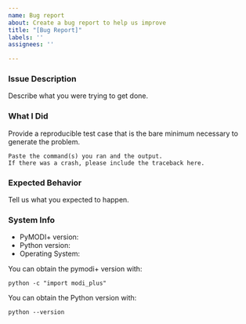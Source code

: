 ```yaml
---
name: Bug report
about: Create a bug report to help us improve
title: "[Bug Report]"
labels: ''
assignees: ''

---
```

### Issue Description
Describe what you were trying to get done.

### What I Did
Provide a reproducible test case that is the bare minimum necessary to generate the problem.
```
Paste the command(s) you ran and the output.
If there was a crash, please include the traceback here.
```

### Expected Behavior
Tell us what you expected to happen.

### System Info
* PyMODI+ version:
* Python version:
* Operating System:

You can obtain the pymodi+ version with:
```commandline
python -c "import modi_plus"
```

You can obtain the Python version with:
```commandline
python --version
```

